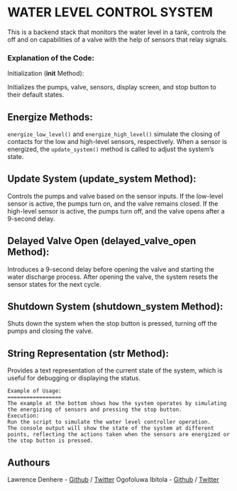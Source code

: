 # WATER LEVEL CONTROL SYSTEM
This is a backend stack that monitors the water level in a tank, controls the off and on capabilities of a valve with the help of sensors that relay signals.

### Explanation of the Code:
Initialization (__init__ Method):

Initializes the pumps, valve, sensors, display screen, and stop button to their default states.

##  Energize Methods:

`energize_low_level()` and `energize_high_level()` simulate the closing of contacts for the low and high-level sensors, respectively.
When a sensor is energized, the `update_system()` method is called to adjust the system’s state.

## Update System (update_system Method):

Controls the pumps and valve based on the sensor inputs.
If the low-level sensor is active, the pumps turn on, and the valve remains closed.
If the high-level sensor is active, the pumps turn off, and the valve opens after a 9-second delay.

## Delayed Valve Open (delayed_valve_open Method):

Introduces a 9-second delay before opening the valve and starting the water discharge process.
After opening the valve, the system resets the sensor states for the next cycle.

## Shutdown System (shutdown_system Method):

Shuts down the system when the stop button is pressed, turning off the pumps and closing the valve.

## String Representation (__str__ Method):

Provides a text representation of the current state of the system, which is useful for debugging or displaying the status.
```
Example of Usage:
=================
The example at the bottom shows how the system operates by simulating the energizing of sensors and pressing the stop button.
Execution:
Run the script to simulate the water level controller operation.
The console output will show the state of the system at different points, reflecting the actions taken when the sensors are energized or the stop button is pressed.
```

## Authours
Lawrence Denhere - [Github](https://github.com/Law93D) / [Twitter](https://x.com/)
Ogofoluwa Ibitola - [Github](https://github.com/folujam) / [Twitter](https://x.com/ogofoluwa)
